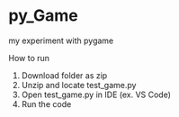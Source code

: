 # py_Game
my experiment with pygame

How to run
1. Download folder as zip
2. Unzip and locate test_game.py
3. Open test_game.py in IDE (ex. VS Code)
4. Run the code
